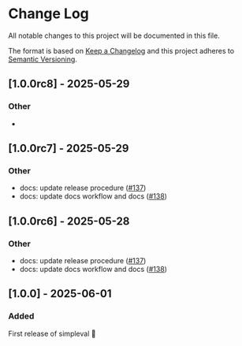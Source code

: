 # Change Log
All notable changes to this project will be documented in this file.
 
The format is based on [Keep a Changelog](http://keepachangelog.com/)
and this project adheres to [Semantic Versioning](http://semver.org/).

## [1.0.0rc8] - 2025-05-29

### Other

- 


## [1.0.0rc7] - 2025-05-29

### Other

- docs: update release procedure ([#137](https://github.com/cyberark/simple-llm-eval/pull/137))
- docs: update docs workflow and docs ([#138](https://github.com/cyberark/simple-llm-eval/pull/138))


## [1.0.0rc6] - 2025-05-28

### Other

- docs: update release procedure ([#137](https://github.com/cyberark/simple-llm-eval/pull/137))
- docs: update docs workflow and docs ([#138](https://github.com/cyberark/simple-llm-eval/pull/138))

  
## [1.0.0] - 2025-06-01
   
### Added
 
First release of simpleval 🎉
